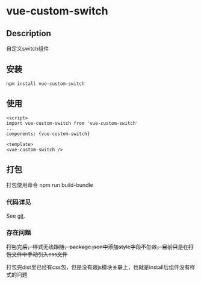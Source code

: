 <!--
 * @Author: your name
 * @Date: 2020-06-29 18:01:29
 * @LastEditTime: 2020-07-03 09:03:50
 * @LastEditors: Please set LastEditors
 * @Description: In User Settings Edit
 * @FilePath: \vue-custom-switch\README.md
--> 
# vue-custom-switch

## Description
自定义switch组件

## 安装
```
npm install vue-custom-switch
```

## 使用
```
<script>
import vue-custom-switch from 'vue-custom-switch'
...
components: {vue-custom-switch}

<template>
<vue-custom-switch />
```

## 打包
打包使用命令 npm run build-bundle

### 代码详见
See [git](https://github.com/ABoyCDog/vue-custom-switch/).

### 存在问题
~~打包完后，样式无法跟随，package.json中添加style字段不生效，目前只是在打包文件中手动引入css文件~~

  打包完dist里已经有css包，但是没有跟js模块关联上，也就是install后组件没有样式的问题